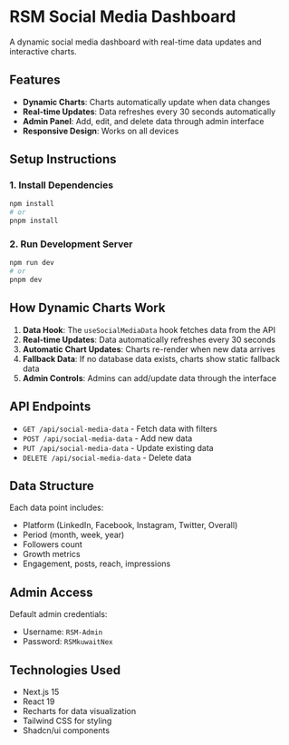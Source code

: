 # RSM Social Media Dashboard

A dynamic social media dashboard with real-time data updates and interactive charts.

## Features

- **Dynamic Charts**: Charts automatically update when data changes
- **Real-time Updates**: Data refreshes every 30 seconds automatically
- **Admin Panel**: Add, edit, and delete data through admin interface
- **Responsive Design**: Works on all devices

## Setup Instructions

### 1. Install Dependencies

```bash
npm install
# or
pnpm install
```

### 2. Run Development Server

```bash
npm run dev
# or
pnpm dev
```

## How Dynamic Charts Work

1. **Data Hook**: The `useSocialMediaData` hook fetches data from the API
2. **Real-time Updates**: Data automatically refreshes every 30 seconds
3. **Automatic Chart Updates**: Charts re-render when new data arrives
4. **Fallback Data**: If no database data exists, charts show static fallback data
5. **Admin Controls**: Admins can add/update data through the interface

## API Endpoints

- `GET /api/social-media-data` - Fetch data with filters
- `POST /api/social-media-data` - Add new data
- `PUT /api/social-media-data` - Update existing data
- `DELETE /api/social-media-data` - Delete data

## Data Structure

Each data point includes:
- Platform (LinkedIn, Facebook, Instagram, Twitter, Overall)
- Period (month, week, year)
- Followers count
- Growth metrics
- Engagement, posts, reach, impressions

## Admin Access

Default admin credentials:
- Username: `RSM-Admin`
- Password: `RSMkuwaitNex`

## Technologies Used

- Next.js 15
- React 19
- Recharts for data visualization
- Tailwind CSS for styling
- Shadcn/ui components

